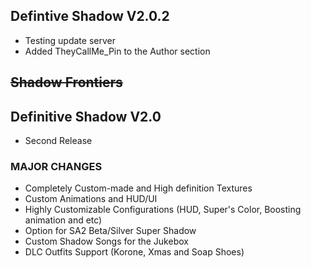## Defintive Shadow V2.0.2
- Testing update server
- Added TheyCallMe_Pin to the Author section

## <s>Shadow Frontiers </s>
## Definitive Shadow V2.0
- Second Release
### MAJOR CHANGES
- Completely Custom-made and High definition Textures
- Custom Animations and HUD/UI
- Highly Customizable Configurations (HUD, Super's Color, Boosting animation and etc)
- Option for SA2 Beta/Silver Super Shadow
- Custom Shadow Songs for the Jukebox
- DLC Outfits Support (Korone, Xmas and Soap Shoes) 
